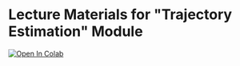 # Lecture Materials for "Trajectory Estimation" Module

<a target="_blank" href="https://colab.research.google.com/github/marc-hanheide/trajectory_estimation_lecture">
  <img src="https://colab.research.google.com/assets/colab-badge.svg" alt="Open In Colab"/>
</a>
